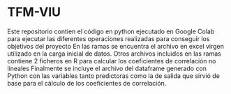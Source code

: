 # TFM-VIU
Este repositorio contien el código en python ejecutado en Google Colab para ejecutar las diferentes operaciones realizadas para conseguir los objetivos del proyecto
En las ramas se encuentra el archivo en excel virgen utilizado en la carga inicial de datos.
Otros archivos incluidos en las ramas contiene 2 ficheros en R para calcular los coeficientes de correlación no lineales
Finalmente se incluye el archivo del dataframe generado con Python con las variables tanto predictoras como la de salida que sirvió de base para el cálculo de los coeficientes de correlación.
